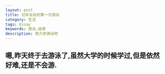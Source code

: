 ```yaml
---
layout: post
title: 记毕业后的第一次游泳
category: 生活
tags: Essay
keywords: 游泳,结束
description: 努力学游泳吧
---
```

## 嗯,昨天终于去游泳了,虽然大学的时候学过,但是依然好难,还是不会游.

